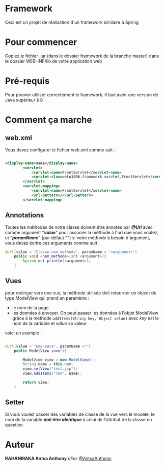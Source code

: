 # Framework 
Ceci est un projet de réalisation d'un framework similaire à Spring

# Pour commencer
Copiez le fichier .jar (dans le dossier framework de la branche master) dans le dossier WEB-INF/lib de votre application web 

# Pré-requis
Pour pouvoir utiliser correctement le framework, il faut avoir une version de Java supérieur à 8

# Comment ça marche
## web.xml

Vous devez configurer le fichier web.xml comme suit : 
```xml

<display-name>name</display-name> 
        <servlet>
            <servlet-name>FrontServlet</servlet-name> 
            <servlet-class>etu1806.framework.servlet.FrontServlet</servlet-class> 
        </servlet>
        <servlet-mapping>
            <servlet-name>FrontServlet</servlet-name>
            <url-pattern>/</url-pattern>
        </servlet-mapping>
```
## Annotations 
Toutes les méthodes de votre classe doivent être annotés par ***@Url*** avec comme argument "***value***" pour associer la méthode à l'url que vous voulez, et "***paramName***" (par défaut "") si votre méthode à besoin d'argument, vous devez écrire ces arguments comme suit : 
```java
@Url(value = "Classe-nom_methode", paramName = "<argument>")
    public void <nom_methode>(int <argument>){
        System.out.println(<argument>);
    }
```
## Vues 
pour rediriger vers une vue, la méthode utilisée doit retourner un object de type ModelView qui prend en paramètre :
* le nom de la page
* les données à envoyer. On peut passer les données à l'objet ModelView grâce à la méthode `addItems(String key, Object value)`  avec _key_ est le nom de la variable et _value_ sa valeur

voici un exemple :
```java

@Url(value = "Emp-save", paramName ="")
    public ModelView save(){

        ModelView view = new ModelView();
        String name = this.nom;
        view.setView("test.jsp");
        view.addItems("nom", name);

        return view;    
    }
```


## Setter
Si vous voulez passer des variables de classe de la vue vers le modele, le nom de la variable ***doit être identique*** à celui de l'attribut de la classe en question





# Auteur
 **RAHANIRAKA Antsa Anthony** _alias_ [@AntsaAnthony](https://github.com/AntsaAnthony)